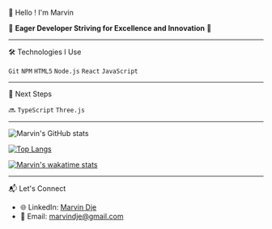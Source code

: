  👋 Hello ! I'm Marvin 

🌟 **Eager Developer Striving for Excellence and Innovation** 🌟

---

 🛠️ Technologies I Use

`Git` `NPM` `HTML5` `Node.js` `React` `JavaScript`

---

 🌟 Next Steps

🔜 `TypeScript` `Three.js`

---

![Marvin's GitHub stats](https://github-readme-stats.vercel.app/api?username=Marvindje&show_icons=true&theme=radical)

[![Top Langs](https://github-readme-stats.vercel.app/api/top-langs/?username=Marvindje&layout=compact)](https://github.com/anuraghazra/github-readme-stats)

[![Marvin's wakatime stats](https://github-readme-stats.vercel.app/api/wakatime?username=Marvindje)](https://github.com/anuraghazra/github-readme-stats)


---

 📬 Let's Connect

- 🌐 LinkedIn: [Marvin Dje](https://www.linkedin.com/in/marvin-dje-104894275/)
- 📧 Email: [marvindje@gmail.com](mailto:marvindje@gmail.com)

